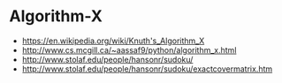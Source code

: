 # Algorithm-X

-   https://en.wikipedia.org/wiki/Knuth's_Algorithm_X
-   http://www.cs.mcgill.ca/~aassaf9/python/algorithm_x.html
-   http://www.stolaf.edu/people/hansonr/sudoku/
-   http://www.stolaf.edu/people/hansonr/sudoku/exactcovermatrix.htm
